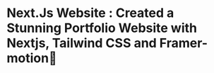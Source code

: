 # Next.Js Website : Created a Stunning Portfolio Website with Nextjs, Tailwind CSS and Framer-motion🌟
